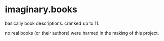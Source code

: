 # imaginary.books

basically book descriptions. cranked up to 11.

no real books (or their authors) were harmed in the making of this project.
